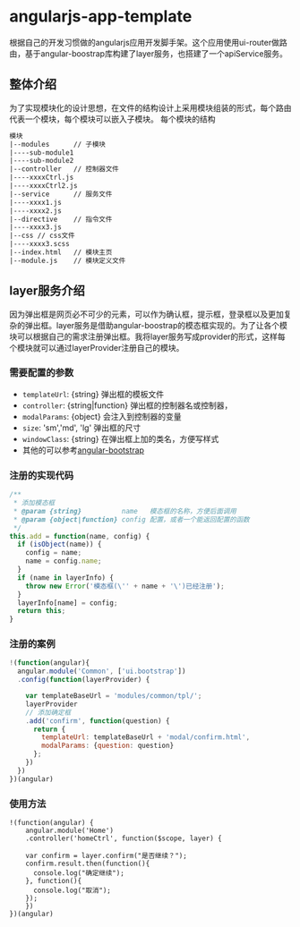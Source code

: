 # angularjs-app-template
根据自己的开发习惯做的angularjs应用开发脚手架。这个应用使用ui-router做路由，基于angular-boostrap库构建了layer服务，也搭建了一个apiService服务。


## 整体介绍
为了实现模块化的设计思想，在文件的结构设计上采用模块组装的形式，每个路由代表一个模块，每个模块可以嵌入子模块。
每个模块的结构
```txt
模块
|--modules      // 子模块
|----sub-module1
|----sub-module2
|--controller   // 控制器文件
|----xxxxCtrl.js
|----xxxxCtrl2.js
|--service      // 服务文件
|----xxxx1.js
|----xxxx2.js
|--directive    // 指令文件
|----xxxx3.js
|--css // css文件
|----xxxx3.scss 
|--index.html   // 模块主页
|--module.js    // 模块定义文件
```
## layer服务介绍
因为弹出框是网页必不可少的元素，可以作为确认框，提示框，登录框以及更加复杂的弹出框。layer服务是借助angular-boostrap的模态框实现的。为了让各个模块可以根据自己的需求注册弹出框。我将layer服务写成provider的形式，这样每个模块就可以通过layerProvider注册自己的模块。

### 需要配置的参数
* `templateUrl`: {string} 弹出框的模板文件
* `controller`: {string|function} 弹出框的控制器名或控制器，
* `modalParams`: {object} 会注入到控制器的变量
* `size`: 'sm','md', 'lg' 弹出框的尺寸
* `windowClass`: {string} 在弹出框上加的类名，方便写样式
* 其他的可以参考[angular-bootstrap](http://angular-ui.github.io/bootstrap/)

### 注册的实现代码
```javascript
/**
 * 添加模态框
 * @param {string}          name   模态框的名称，方便后面调用
 * @param {object|function} config 配置，或者一个能返回配置的函数
 */
this.add = function(name, config) {
  if (isObject(name)) {
    config = name;
    name = config.name;
  }
  if (name in layerInfo) {
    throw new Error('模态框(\'' + name + '\')已经注册');
  }
  layerInfo[name] = config;
  return this;
}
```
### 注册的案例
```javascript
!(function(angular){
  angular.module('Common', ['ui.bootstrap'])
  .config(function(layerProvider) {

    var templateBaseUrl = 'modules/common/tpl/';
    layerProvider
    // 添加确定框
    .add('confirm', function(question) {
      return {
        templateUrl: templateBaseUrl + 'modal/confirm.html',
        modalParams: {question: question}
      };
    })
  })
})(angular)
```

### 使用方法
```
!(function(angular) {
	angular.module('Home')
	.controller('homeCtrl', function($scope, layer) {

    var confirm = layer.confirm("是否继续？");
    confirm.result.then(function(){
      console.log("确定继续");
    }, function(){
      console.log("取消");
    });
	})
})(angular)
```
